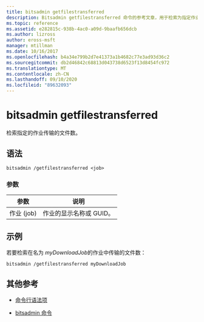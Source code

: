 ```yaml
---
title: bitsadmin getfilestransferred
description: Bitsadmin getfilestransferred 命令的参考文章，用于检索为指定作业传输的文件数。
ms.topic: reference
ms.assetid: e282815c-938b-4ac0-a09d-9baafb656dcb
ms.author: lizross
author: eross-msft
manager: mtillman
ms.date: 10/16/2017
ms.openlocfilehash: b4a34e799b2d7e41373a1b4682c77e3ad93d36c2
ms.sourcegitcommit: db2d46842c68813d043738d6523f13d8454fc972
ms.translationtype: MT
ms.contentlocale: zh-CN
ms.lasthandoff: 09/10/2020
ms.locfileid: "89632093"
---
```

# <a name="bitsadmin-getfilestransferred"></a>bitsadmin getfilestransferred

检索指定的作业传输的文件数。

## <a name="syntax"></a>语法

```
bitsadmin /getfilestransferred <job>
```

### <a name="parameters"></a>参数

| 参数 | 说明 |
| -------------- | -------------- |
| 作业 (job) | 作业的显示名称或 GUID。 |

## <a name="examples"></a>示例

若要检索在名为 *myDownloadJob*的作业中传输的文件数：

```
bitsadmin /getfilestransferred myDownloadJob
```

## <a name="additional-references"></a>其他参考

- [命令行语法项](command-line-syntax-key.md)

- [bitsadmin 命令](bitsadmin.md)
